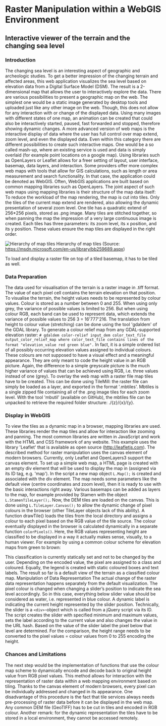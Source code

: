 # Raster Manipulation within a WebGIS Environment

## Interactive viewer of the terrain and the changing sea level

### Introduction
The changing sea level is an interesting aspect of geographic and archeologic studies. To get a better impression of the changing terrain and affected areas, this web application visualizes the sea level based on elevation data from a Digital Surface Model (DSM). The result is a 2-dimensional map that allows the user to interactively explore the data.
There are various possibilities to present a geographic map on the web. The simplest one would be a static image generated by desktop tools and uploaded just like any other image on the web. Though, this does not allow for any interaction with or change of the displayed data. Using many images with different states of one map, an animation can be created that could also be interactively started, paused, fast forwarded and stopped, therefore showing dynamic changes. A more advanced version of web maps is the interactive display of data where the user has full control over map extend, zoom level, and even the displayed data. Even within this category there are different possibilities to create such interactive maps. One would be a so called mash-up, where an existing service is used and data is simply overlaid (for example point locations on a google map). Using libraries such as OpenLayers or Leaflet allows for a freer setting of layout, user interface, basemap, data layers, and interaction. Some providers offer more complex web maps with tools that allow for GIS calculations, such as length or area measurement and search functionality. In that case, the application could be denoted as WebGIS. Often, WebGIS applications are built based on common mapping libraries such as OpenLayers.
The joint aspect of such web maps using mapping libraries is their structure of the map data itself: To reduce the workload of the map rendering, the map is cut into tiles. Only the tiles of the current map extend are rendered, also allowing the dynamic presentation of several zoom level. One tile has a quadratic extend of 256*256 pixels, stored as .png image. Many tiles are stitched together, so when panning the map the impression of a very large continuous image is created. Each tiles has three parameters: its zoom level, its x position, and its y position. These values ensure the map tiles are displayed in the right order.

![Hierarchy of map tiles](https://i-msdn.sec.s-msft.com/dynimg/IC96238.jpg)
Hierarchy of map tiles (Source: https://msdn.microsoft.com/en-us/library/bb259689.aspx)

To load and display a raster file on top of a tiled basemap, it has to be tiled as well.

### Data Preparation
The data used for visualisation of the terrain is a raster image in .tiff format. The value of each pixel cell contains the terrain elevation on that position. To visualise the terrain, the height values needs to be represented by colour values. Colour is stored as a number between 0 and 255. When using only grey, the variance of possible values is limited to 256. But when using colour RGB, each band can be used to represent data, which extends the variance of possible values to 256 3 = 16'777'216.
The translation from height to colour value (stretching) can be done using the tool 'gdaldem' of the GDAL library. To generate a colour relief map from any GDAL-supported elevation raster:
`# gdaldem color-relief input_dem color_text_file output_color_relief_map
where color_text_file contains lines of the format "elevation_value red green blue".`
In fact, it is a simple ordered list of all possibly occurring elevation values assigned to individual colours. These colours are not supposed to have a visual effect and a meaningful appearance. They are only meant to code the height value in an RGB picture. Again, the difference to a simple greyscale picture is the much higher variance of values that can be achieved using RGB, i.e. three values instead of one (grey).
To overlay the web map with a raster file map tiles have to be created. This can be done using TileMill: the raster file can simply be loaded as a layer, and exported in the format '.mbtiles'. Mbtiles is a single zipped file containing all of the .png image tiles for each zoom level. With the tool 'mbutil' (available on GitHub), the mbtiles file can be unpacked to retrieve the required folder structure: ./{z}/{x}/{y}.

### Display in WebGIS
To view the tiles as a dynamic map in a browser, mapping libraries are used. These libraries render the map tiles and allow for interaction like zooming and panning. The most common libraries are written in JavaScript and work with the HTML and CSS framework of any website. This example uses the library 'Leaflet' that is available as open source (http://leafletjs.com).
The described method for raster manipulation uses the canvas element of modern browsers. Currently, only Leaflet and OpenLayers3 support the canvas element.
To set up a simple web map, a HTML page is created with an empty div element that will be used to display the map in (assigned via its ID tag, e.g. 'map'). In the script a new map object `L.Map();` is created and associated with the div element. The map needs some parameters like the default view (centre coordinates and zoom level), then it is ready to use with the basic interactions right away. Various basemaps can be added as layers to the map, for example provided by Stamen with the object `L.StamenTileLayer();`.
Now, the DEM tiles are loaded on the canvas. This is done using `L.TileLayer.Canvas();` to allow the dynamic change of pixel colours in the browser (other TileLayer objects lack of this ability). A function drawTile() loads the tiles from the local directory and assigns a colour to each pixel based on the RGB value of the tile source. The colour eventually displayed in the browser is calculated dynamically in a separate function `colorPixels()`. Here, the RGB values representing height are classified to be displayed in a way it actually makes sense, visually, to a human viewer. For example by using a common colour scheme for elevation maps from green to brown:

This classification is currently statically set and not to be changed by the user. Depending on the encoded value, the pixel are assigned to a class and coloured. Equally, the legend is created with static coloured boxes and text labels.
The result so far is a default view of the terrain as a classified colour map.
Manipulation of Data Representation
The actual change of the raster data representation happens separately from the default visualization. The pixel colour is changed when changing a slider’s position to indicate the sea level accordingly. So in this case, everything below slider value should be considered as water, i.e. represented in blue colour. A dynamic label is indicating the current height represented by the slider position.
Technically, the slider is a `<div>`-object which is called from a jQuery script via its ID. The script creates the slider with specified minimum and maximum values, sets the label according to the current value and also changes the value in the URL hash.
Based on the value of the slider label the pixel below that level are determined. For the comparison, the height range needs to be converted to the pixel values = colour values from 0 to 255 encoding the height.

### Chances and Limitations
The next step would be the implementation of functions that use the colour map scheme to dynamically encode and decode back to original height value from RGB pixel values.
This method allows for interaction with the representation of raster data within a web mapping environment based on tiling. Thanks to the canvas element of modern browsers, every pixel can be individually addressed and changed in its appearance.
One disadvantage of this procedure is the fact that tile services always needs pre-processing of raster data before it can be displayed in the web map. Any common DEM file (GeoTIFF) has to be cut in tiles and encoded in RGB colour.
Another remark: for the dynamic representation the tiles have to be stored in a local environment, they cannot be accessed remotely.